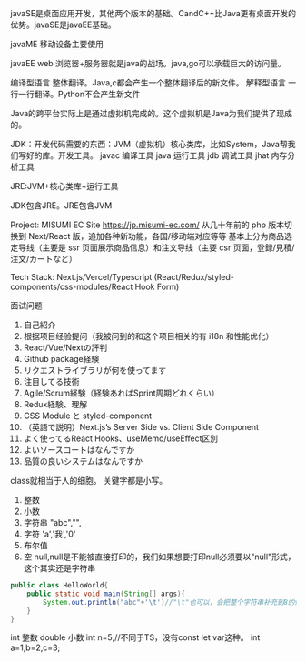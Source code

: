 javaSE是桌面应用开发，其他两个版本的基础。CandC++比Java更有桌面开发的优势。javaSE是javaEE基础。

javaME 移动设备主要使用

javaEE web  浏览器+服务器就是java的战场。java,go可以承载巨大的访问量。

编译型语言 整体翻译。Java,c都会产生一个整体翻译后的新文件。
解释型语言 一行一行翻译。Python不会产生新文件

Java的跨平台实际上是通过虚拟机完成的。这个虚拟机是Java为我们提供了现成的。

JDK：开发代码需要的东西：JVM（虚拟机）核心类库，比如System，Java帮我们写好的库。开发工具。
javac 编译工具
java 运行工具
jdb 调试工具
jhat 内存分析工具

JRE:JVM+核心类库+运行工具

JDK包含JRE。JRE包含JVM


Project: MISUMI EC Site https://jp.misumi-ec.com/
从几十年前的 php 版本切换到 Next/React 版，追加各种新功能，各国/移动端对应等等
基本上分为商品选定导线（主要是 ssr 页面展示商品信息）和注文导线（主要 csr 页面，登録/見積/注文/カートなど）

Tech Stack: Next.js/Vercel/Typescript (React/Redux/styled-components/css-modules/React Hook Form)


面试问题

1. 自己紹介
2. 根据项目经验提问（我被问到的和这个项目相关的有 i18n 和性能优化）
3. React/Vue/Nextの評判
4. Github package経験
5. リクエストライブラリが何を使ってます
6. 注目してる技術
7. Agile/Scrum経験（経験あればSprint周期どれくらい）
8. Redux経験、理解
9. CSS Module と styled-component
10. （英語で説明）Next.js’s Server Side vs. Client Side Component
11. よく使ってるReact Hooks、useMemo/useEffect区別
12. よいソースコートはなんですか
13. 品質の良いシステムはなんですか

class就相当于人的细胞。
关键字都是小写。

1. 整数 
2. 小数
3. 字符串 "abc","",
4. 字符 'a','我','0'
5. 布尔值
6. 空 null,null是不能被直接打印的，我们如果想要打印null必须要以"null"形式，这个其实还是字符串

```java
public class HelloWorld{
    public static void main(String[] args){
        System.out.println("abc"+'\t')//"\t"也可以，会把整个字符串补充到8的倍数。abc是3，那么此时\t是5.我们可以利用制表符，来对其我们的打印s。可以让我们的字符串类似表格一样对齐，所以叫制表符。制表符只和他前面的字符串有关系。
    }
}
```

int 整数
double 小数
int n=5;//不同于TS，没有const let var这种。
int a=1,b=2,c=3;
